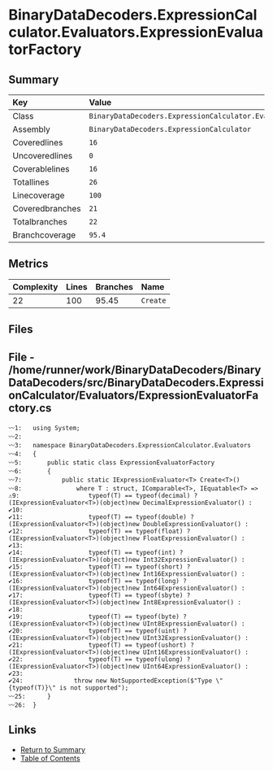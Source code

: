 ﻿# BinaryDataDecoders.ExpressionCalculator.Evaluators.ExpressionEvaluatorFactory

## Summary

| Key             | Value                                                                           |
| :-------------- | :------------------------------------------------------------------------------ |
| Class           | `BinaryDataDecoders.ExpressionCalculator.Evaluators.ExpressionEvaluatorFactory` |
| Assembly        | `BinaryDataDecoders.ExpressionCalculator`                                       |
| Coveredlines    | `16`                                                                            |
| Uncoveredlines  | `0`                                                                             |
| Coverablelines  | `16`                                                                            |
| Totallines      | `26`                                                                            |
| Linecoverage    | `100`                                                                           |
| Coveredbranches | `21`                                                                            |
| Totalbranches   | `22`                                                                            |
| Branchcoverage  | `95.4`                                                                          |

## Metrics

| Complexity | Lines | Branches | Name     |
| :--------- | :---- | :------- | :------- |
| 22         | 100   | 95.45    | `Create` |

## Files

## File - /home/runner/work/BinaryDataDecoders/BinaryDataDecoders/src/BinaryDataDecoders.ExpressionCalculator/Evaluators/ExpressionEvaluatorFactory.cs

```CSharp
〰1:   using System;
〰2:   
〰3:   namespace BinaryDataDecoders.ExpressionCalculator.Evaluators
〰4:   {
〰5:       public static class ExpressionEvaluatorFactory
〰6:       {
〰7:           public static IExpressionEvaluator<T> Create<T>()
〰8:               where T : struct, IComparable<T>, IEquatable<T> =>
⚠9:                   typeof(T) == typeof(decimal) ? (IExpressionEvaluator<T>)(object)new DecimalExpressionEvaluator() :
✔10:  
✔11:                  typeof(T) == typeof(double) ? (IExpressionEvaluator<T>)(object)new DoubleExpressionEvaluator() :
✔12:                  typeof(T) == typeof(float) ? (IExpressionEvaluator<T>)(object)new FloatExpressionEvaluator() :
✔13:  
✔14:                  typeof(T) == typeof(int) ? (IExpressionEvaluator<T>)(object)new Int32ExpressionEvaluator() :
✔15:                  typeof(T) == typeof(short) ? (IExpressionEvaluator<T>)(object)new Int16ExpressionEvaluator() :
✔16:                  typeof(T) == typeof(long) ? (IExpressionEvaluator<T>)(object)new Int64ExpressionEvaluator() :
✔17:                  typeof(T) == typeof(sbyte) ? (IExpressionEvaluator<T>)(object)new Int8ExpressionEvaluator() :
✔18:  
✔19:                  typeof(T) == typeof(byte) ? (IExpressionEvaluator<T>)(object)new UInt8ExpressionEvaluator() :
✔20:                  typeof(T) == typeof(uint) ? (IExpressionEvaluator<T>)(object)new UInt32ExpressionEvaluator() :
✔21:                  typeof(T) == typeof(ushort) ? (IExpressionEvaluator<T>)(object)new UInt16ExpressionEvaluator() :
✔22:                  typeof(T) == typeof(ulong) ? (IExpressionEvaluator<T>)(object)new UInt64ExpressionEvaluator() :
✔23:  
✔24:              throw new NotSupportedException($"Type \"{typeof(T)}\" is not supported");
〰25:      }
〰26:  }
```

## Links

* [Return to Summary](Summary.md)
* [Table of Contents](../TOC.md)

